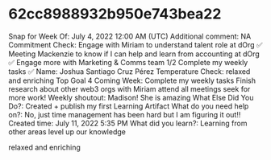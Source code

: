 # 62cc8988932b950e743bea22

Snap for Week Of: July 4, 2022 12:00 AM (UTC)
Additional comment: NA
Commitment Check: Engage with Miriam to understand talent role at dOrg ✅
Meeting Mackenzie to know if I can help and learn from accounting at dOrg ✅
Engage more with Marketing & Comms team 1/2
Complete my weekly tasks ✅
Name: Joshua Santiago Cruz Pérez
Temperature Check: relaxed and enriching
Top Goal 4 Coming Week: Complete my weekly tasks
Finish research about other web3 orgs with Miriam
attend all meetings 
seek for more work! 
Weekly shoutout: Madison! She is amazing 
What Else Did You Do?: Created + publish my first Learning Artifact
What do you need help on?: No, just time management has been hard but I am figuring it out!!
Created time: July 11, 2022 5:35 PM
What did you learn?: Learning from other areas level up our knowledge

relaxed and enriching